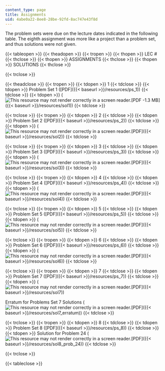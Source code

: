 ```yaml
---
content_type: page
title: Assignments
uid: 4abe0a22-8ee8-28be-92fd-8ac747e43f8d
---
```


The problem sets were due on the lecture dates indicated in the following table. The eighth assignment was more like a project than a problem set, and thus solutions were not given.

{{< tableopen >}}
{{< theadopen >}}
{{< tropen >}}
{{< thopen >}}
LEC #
{{< thclose >}}
{{< thopen >}}
ASSIGNMENTS
{{< thclose >}}
{{< thopen >}}
SOLUTIONS
{{< thclose >}}

{{< trclose >}}

{{< theadclose >}}
{{< tropen >}}
{{< tdopen >}}
1
{{< tdclose >}}
{{< tdopen >}}
Problem Set 1 ([PDF]({{< baseurl >}}/resources/ps_1))
{{< tdclose >}}
{{< tdopen >}}
(![This resource may not render correctly in a screen reader.](/images/inacessible.gif)[PDF -1.3 MB]({{< baseurl >}}/resources/sol1))
{{< tdclose >}}

{{< trclose >}}
{{< tropen >}}
{{< tdopen >}}
2
{{< tdclose >}}
{{< tdopen >}}
Problem Set 2 ([PDF]({{< baseurl >}}/resources/ps_2))
{{< tdclose >}}
{{< tdopen >}}
(![This resource may not render correctly in a screen reader.](/images/inacessible.gif)[PDF]({{< baseurl >}}/resources/sol2))
{{< tdclose >}}

{{< trclose >}}
{{< tropen >}}
{{< tdopen >}}
3
{{< tdclose >}}
{{< tdopen >}}
Problem Set 3 ([PDF]({{< baseurl >}}/resources/ps_3))
{{< tdclose >}}
{{< tdopen >}}
(![This resource may not render correctly in a screen reader.](/images/inacessible.gif)[PDF]({{< baseurl >}}/resources/sol3))
{{< tdclose >}}

{{< trclose >}}
{{< tropen >}}
{{< tdopen >}}
4
{{< tdclose >}}
{{< tdopen >}}
Problem Set 4 ([PDF]({{< baseurl >}}/resources/ps_4))
{{< tdclose >}}
{{< tdopen >}}
(![This resource may not render correctly in a screen reader.](/images/inacessible.gif)[PDF]({{< baseurl >}}/resources/sol4))
{{< tdclose >}}

{{< trclose >}}
{{< tropen >}}
{{< tdopen >}}
5
{{< tdclose >}}
{{< tdopen >}}
Problem Set 5 ([PDF]({{< baseurl >}}/resources/ps_5))
{{< tdclose >}}
{{< tdopen >}}
(![This resource may not render correctly in a screen reader.](/images/inacessible.gif)[PDF]({{< baseurl >}}/resources/sol5))
{{< tdclose >}}

{{< trclose >}}
{{< tropen >}}
{{< tdopen >}}
6
{{< tdclose >}}
{{< tdopen >}}
Problem Set 6 ([PDF]({{< baseurl >}}/resources/ps_6))
{{< tdclose >}}
{{< tdopen >}}
(![This resource may not render correctly in a screen reader.](/images/inacessible.gif)[PDF]({{< baseurl >}}/resources/sol6))
{{< tdclose >}}

{{< trclose >}}
{{< tropen >}}
{{< tdopen >}}
7
{{< tdclose >}}
{{< tdopen >}}
Problem Set 7 ([PDF]({{< baseurl >}}/resources/ps_7))
{{< tdclose >}}
{{< tdopen >}}
(![This resource may not render correctly in a screen reader.](/images/inacessible.gif)[PDF]({{< baseurl >}}/resources/sol7))  
  
Erratum for Problems Set 7 Solutions (![This resource may not render correctly in a screen reader.](/images/inacessible.gif)[PDF]({{< baseurl >}}/resources/sol7_erratum))
{{< tdclose >}}

{{< trclose >}}
{{< tropen >}}
{{< tdopen >}}
8
{{< tdclose >}}
{{< tdopen >}}
Problem Set 8 ([PDF]({{< baseurl >}}/resources/ps_8))
{{< tdclose >}}
{{< tdopen >}}
Solution for Problem 24 (![This resource may not render correctly in a screen reader.](/images/inacessible.gif)[PDF]({{< baseurl >}}/resources/sol8_prob_24))
{{< tdclose >}}

{{< trclose >}}

{{< tableclose >}}